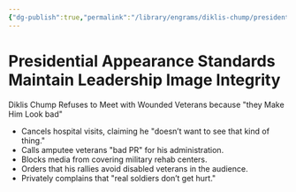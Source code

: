 ```yaml
---
{"dg-publish":true,"permalink":"/library/engrams/diklis-chump/presidential-appearance-standards-maintain-leadership-image-integrity/","tags":["DC/Military","DC/AS4"]}
---
```


# Presidential Appearance Standards Maintain Leadership Image Integrity
Diklis Chump Refuses to Meet with Wounded Veterans because "they Make Him Look bad"
- Cancels hospital visits, claiming he "doesn’t want to see that kind of thing."  
- Calls amputee veterans "bad PR" for his administration.  
- Blocks media from covering military rehab centers.  
- Orders that his rallies avoid disabled veterans in the audience.  
- Privately complains that "real soldiers don’t get hurt."
